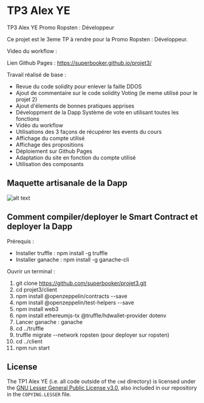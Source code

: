 # TP3 Alex YE
TP3 Alex YE 
Promo Ropsten : Développeur

Ce projet est le 3eme TP à rendre pour la Promo Ropsten : Développeur.

Video du workflow : 

Lien Github Pages : https://superbooker.github.io/projet3/

Travail réalisé de base :
* Revue du code solidity pour enlever la faille DDOS
* Ajout de commentaire sur le code solidity Voting (le meme utilisé pour le projet 2)
* Ajout d'élements de bonnes pratiques apprises
* Développment de la Dapp Système de vote en utilisant toutes les fonctions
* Vidéo du workflow
* Utilisations des 3 façons de récupérer les events du cours
* Affichage du compte utilisé
* Affichage des propositions 
* Déploiement sur Github Pages
* Adaptation du site en fonction du compte utilisé
* Utilisation des composants

## Maquette artisanale de la Dapp

![alt text](https://i.postimg.cc/nrD3T8Jg/2022-07-18-03-07.jpg)


## Comment compiler/deployer le Smart Contract et deployer la Dapp

Prérequis : 
- Installer truffle : npm install -g truffle
- Installer ganache : npm install -g ganache-cli


Ouvrir un terminal :

1. git clone https://github.com/superbooker/projet3.git
2. cd projet3/client
3. npm install @openzeppelin/contracts --save
4. npm install @openzeppelin/test-helpers --save
5. npm install web3
6. npm install ethereumjs-tx @truffle/hdwallet-provider dotenv
7. Lancer ganache : ganache
8. cd ../truffle
9. truffle migrate --network ropsten (pour deployer sur ropsten)
10. cd ../client
11. npm run start



## License

The TP1 Alex YE (i.e. all code outside of the `cmd` directory) is licensed under the
[GNU Lesser General Public License v3.0](https://www.gnu.org/licenses/lgpl-3.0.en.html),
also included in our repository in the `COPYING.LESSER` file.
